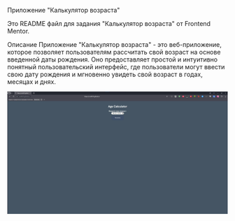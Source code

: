 Приложение "Калькулятор возраста"

Это README файл для задания "Калькулятор возраста" от Frontend Mentor.

Описание
Приложение "Калькулятор возраста" - это веб-приложение, которое позволяет пользователям рассчитать свой возраст на основе введенной даты рождения. Оно предоставляет простой и интуитивно понятный пользовательский интерфейс, где пользователи могут ввести свою дату рождения и мгновенно увидеть свой возраст в годах, месяцах и днях.

![Project Preview Image](photo.jpg)